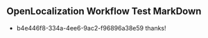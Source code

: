 ## OpenLocalization Workflow Test MarkDown
* b4e446f8-334a-4ee6-9ac2-f96896a38e59 thanks!

<!--HONumber=Jul16_HO3-->


